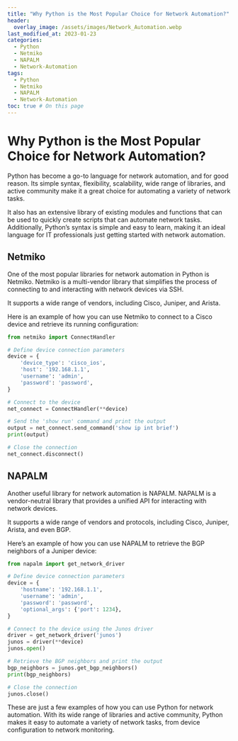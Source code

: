 ```yaml
---
title: "Why Python is the Most Popular Choice for Network Automation?"
header:
  overlay_image: /assets/images/Network_Automation.webp
last_modified_at: 2023-01-23
categories:
  - Python
  - Netmiko
  - NAPALM
  - Network-Automation
tags:
  - Python
  - Netmiko
  - NAPALM
  - Network-Automation
toc: true # On this page
---
```


# Why Python is the Most Popular Choice for Network Automation?

Python has become a go-to language for network automation, and for good reason. Its simple syntax, flexibility, scalability, wide range of libraries, and active community make it a great choice for automating a variety of network tasks.

It also has an extensive library of existing modules and functions that can be used to quickly create scripts that can automate network tasks. Additionally, Python’s syntax is simple and easy to learn, making it an ideal language for IT professionals just getting started with network automation.

## Netmiko

One of the most popular libraries for network automation in Python is Netmiko. Netmiko is a multi-vendor library that simplifies the process of connecting to and interacting with network devices via SSH.

It supports a wide range of vendors, including Cisco, Juniper, and Arista.

Here is an example of how you can use Netmiko to connect to a Cisco device and retrieve its running configuration:

```python
from netmiko import ConnectHandler

# Define device connection parameters
device = {
    'device_type': 'cisco_ios',
    'host': '192.168.1.1',
    'username': 'admin',
    'password': 'password',
}

# Connect to the device
net_connect = ConnectHandler(**device)

# Send the 'show run' command and print the output
output = net_connect.send_command('show ip int brief')
print(output)

# Close the connection
net_connect.disconnect()
```
## NAPALM

Another useful library for network automation is NAPALM. NAPALM is a vendor-neutral library that provides a unified API for interacting with network devices.

It supports a wide range of vendors and protocols, including Cisco, Juniper, Arista, and even BGP.

Here’s an example of how you can use NAPALM to retrieve the BGP neighbors of a Juniper device:

```python
from napalm import get_network_driver

# Define device connection parameters
device = {
    'hostname': '192.168.1.1',
    'username': 'admin',
    'password': 'password',
    'optional_args': {'port': 1234},
}

# Connect to the device using the Junos driver
driver = get_network_driver('junos')
junos = driver(**device)
junos.open()

# Retrieve the BGP neighbors and print the output
bgp_neighbors = junos.get_bgp_neighbors()
print(bgp_neighbors)

# Close the connection
junos.close()
```

These are just a few examples of how you can use Python for network automation. With its wide range of libraries and active community, Python makes it easy to automate a variety of network tasks, from device configuration to network monitoring.






